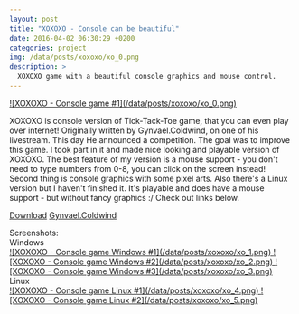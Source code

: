 ```yaml
--- 
layout: post 
title: "XOXOXO - Console can be beautiful" 
date: 2016-04-02 06:30:29 +0200 
categories: project
img: /data/posts/xoxoxo/xo_0.png
description: >
  XOXOXO game with a beautiful console graphics and mouse control.
---
```

<a title="XOXOXO - Console game" href="/data/posts/xoxoxo/xo_0.png">
  ![XOXOXO - Console game #1](/data/posts/xoxoxo/xo_0.png)
</a>

<p>
    XOXOXO is console version of Tick-Tack-Toe game, that you can even play over internet!
    Originally written by Gynvael.Coldwind, on one of his livestream. 
    This day He announced a competition. The goal was to improve this game. 
    I took part in it and made nice looking and playable version of XOXOXO.
    The best feature of my version is a mouse support - you don't need to type numbers from 0-8, 
    you can click on the screen instead! Second thing is console graphics with some pixel arts.
    Also there's a Linux version but I haven't finished it. It's playable and does have
    a mouse support - but without fancy graphics :/ Check out links below.
</p>

<a title="Download XOXOXO binaries and source code!" href="https://drive.google.com/folderview?id=0B5y5AGVPzpIOY3lzdmZSeU14Rjg&usp=sharing" 
   class="link icon-link-ext"> Download</a>
<a title="Gynvael.Coldwind//vx.log" href="http://gynvael.coldwind.pl/?id=597" 
   class="link icon-link-ext"> Gynvael.Coldwind</a>

<div class="info">Screenshots:</div>
<div class="info sub">Windows</div>
<a title="XOXOXO - Console game Windows #1" href="/data/posts/xoxoxo/xo_1.png">
  ![XOXOXO - Console game Windows #1](/data/posts/xoxoxo/xo_1.png)
</a>
<a title="XOXOXO - Console game Windows #2" href="/data/posts/xoxoxo/xo_2.png">
  ![XOXOXO - Console game Windows #2](/data/posts/xoxoxo/xo_2.png)
</a>
<a title="XOXOXO - Console game Windows #3" href="/data/posts/xoxoxo/xo_3.png">
  ![XOXOXO - Console game Windows #3](/data/posts/xoxoxo/xo_3.png)
</a>

<div class="info sub">Linux</div>
<a title="XOXOXO - Console game Linux #1" href="/data/posts/xoxoxo/xo_4.png">
  ![XOXOXO - Console game Linux #1](/data/posts/xoxoxo/xo_4.png)
</a>
<a title="XOXOXO - Console game Linux #2" href="/data/posts/xoxoxo/xo_5.png">
  ![XOXOXO - Console game Linux #2](/data/posts/xoxoxo/xo_5.png)
</a>